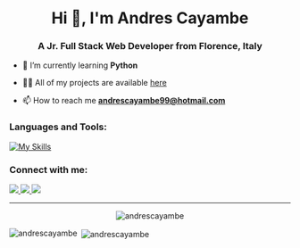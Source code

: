 <h1 align="center">Hi 👋, I'm Andres Cayambe</h1>
<h3 align="center">A Jr. Full Stack Web Developer from Florence, Italy</h3>

- 🌱 I’m currently learning **Python**

- 👨‍💻 All of my projects are available [here](https://andrescayambe.netlify.app/)

- 📫 How to reach me **andrescayambe99@hotmail.com**

<h3 align="left">Languages and Tools:</h3> 

[![My Skills](https://skillicons.dev/icons?i=html,css,bootstrap,js,vue,sass,mysql,php,laravel,nodejs,vscode,github,netlify,ps,pr)](https://skillicons.dev)

<h3 align="left">Connect with me:</h3>
<a href="https://www.linkedin.com/in/andrescayambe/" target="_blank">
  <img src="https://skillicons.dev/icons?i=linkedin"/>
</a>
<a href="https://instagram.com/andcaya" target="_blank">
  <img src="https://skillicons.dev/icons?i=instagram"/>
</a>
<a href="https://twitter.com/cayandres" target="_blank">
  <img src="https://skillicons.dev/icons?i=twitter" />
</a>

---


<p align="center"> <img src="https://komarev.com/ghpvc/?username=Cayandres&label=Profile%20views&color=0e75b6&style=flat" alt="andrescayambe" /> </p>

<p><img align="left" src="https://github-readme-stats.vercel.app/api/top-langs?username=Cayandres&show_icons=true&theme=dark&locale=en&layout=compact" alt="andrescayambe" /></p>

<p>&nbsp;<img align="center" src="https://github-readme-stats.vercel.app/api?username=Cayandres&show_icons=true&theme=dark&locale=en" alt="andrescayambe" /></p>
